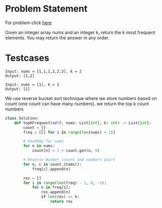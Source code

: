 # Problem Statement
For problem click [here](https://leetcode.com/problems/top-k-frequent-elements/)

Given an integer array nums and an integer k, return the k most frequent elements. You may return the answer in any order.
# Testcases
```
Input: nums = [1,1,1,2,2,3], k = 2
Output: [1,2]
```
```
Input: nums = [1], k = 1
Output: [1]
```
We use reverse bucket sort technique where we store numbers based on count (one count can have many numbers). we return the top k count numbers
```python
class Solution:
    def topKFrequent(self, nums: List[int], k: int) -> List[int]:
        count = {}
        freq = [[] for i in range(len(nums) + 1)]

        # HashMap for nums
        for n in nums:
            count[n] = 1 + count.get(n, 0)

        # Reverse Bucket (count and numbers pair)    
        for n, c in count.items():
            freq[c].append(n)

        res = []
        for i in range(len(freq) - 1, 0, -1):
            for n in freq[i]:
                res.append(n)
                if len(res) == k:
                    return res
  ```
